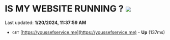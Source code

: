 # IS MY WEBSITE RUNNING ? [![](https://img.shields.io/static/v1?label=Sponsor&message=%E2%9D%A4&logo=GitHub&color=%23fe8e86)](https://github.com/sponsors/<username>)

Last updated: **1/20/2024, 11:37:59 AM**

- `GET` [https://youssefservice.me](https://youssefservice.me) - **Up** (137ms)
